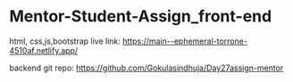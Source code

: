 # Mentor-Student-Assign_front-end

html, css,js,bootstrap live link: https://main--ephemeral-torrone-4510af.netlify.app/

backend git repo: https://github.com/Gokulasindhuja/Day27assign-mentor
